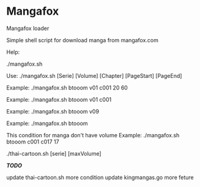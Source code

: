 Mangafox
========

Mangafox loader

Simple shell script for download manga from mangafox.com


Help:

./mangafox.sh 

Use: ./mangafox.sh [Serie] [Volume] [Chapter] [PageStart] [PageEnd]

Example: ./mangafox.sh btooom v01 c001 20 60

Example: ./mangafox.sh btooom v01 c001

Example: ./mangafox.sh btooom v09

Example: ./mangafox.sh btooom

This condition for manga don't have volume
Example: ./mangafox.sh btooom c001 c017 17 

./thai-cartoon.sh [serie] [maxVolume]

***TODO***

update thai-cartoon.sh more condition
update kingmangas.go more feture
